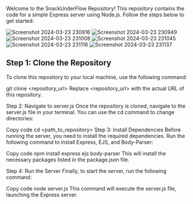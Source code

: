 Welcome to the SnackUnderFlow Repository! This repository contains the code for a simple Express server using Node.js. Follow the steps below to get started:


![Screenshot 2024-03-23 230916](https://github.com/Eklavya2003/kodeSphere-snacksunderflow-/assets/124868481/733ea408-147e-4379-a449-5dac9c9384be)
![Screenshot 2024-03-23 230949](https://github.com/Eklavya2003/kodeSphere-snacksunderflow-/assets/124868481/4c523add-a820-416f-954f-a5067c81f303)
![Screenshot 2024-03-23 231008](https://github.com/Eklavya2003/kodeSphere-snacksunderflow-/assets/124868481/f5e76b41-e98a-4690-b227-e1b4ad8937b3)
![Screenshot 2024-03-23 231045](https://github.com/Eklavya2003/kodeSphere-snacksunderflow-/assets/124868481/6b2c6828-dfdb-413f-aebf-53bb6cae3512)
![Screenshot 2024-03-23 231116](https://github.com/Eklavya2003/kodeSphere-snacksunderflow-/assets/124868481/452927a6-d1bb-4f57-be7d-4a45e215b634)
![Screenshot 2024-03-23 231137](https://github.com/Eklavya2003/kodeSphere-snacksunderflow-/assets/124868481/fa1bb11f-e680-4b0b-b17c-1347ea253d54)



## Step 1: Clone the Repository

To clone this repository to your local machine, use the following command:

git clone <repository_url>
Replace <repository_url> with the actual URL of this repository.

Step 2: Navigate to server.js
Once the repository is cloned, navigate to the server.js file in your terminal. You can use the cd command to change directories:

Copy code
cd <path_to_repository>
Step 3: Install Dependencies
Before running the server, you need to install the required dependencies. Run the following command to install Express, EJS, and Body-Parser:

Copy code
npm install express ejs body-parser
This will install the necessary packages listed in the package.json file.

Step 4: Run the Server
Finally, to start the server, run the following command:

Copy code
node server.js
This command will execute the server.js file, launching the Express server.
